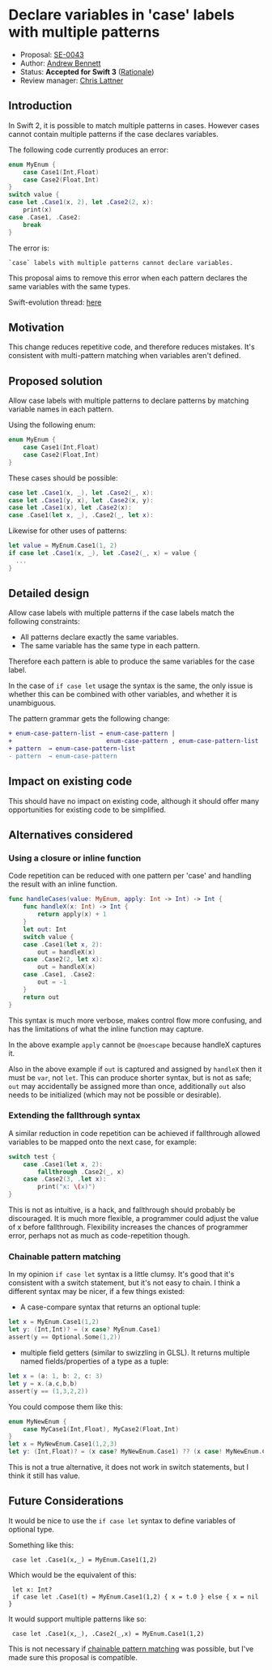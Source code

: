 # Declare variables in 'case' labels with multiple patterns 

* Proposal: [SE-0043](https://github.com/apple/swift-evolution/blob/master/proposals/0043-declare-variables-in-case-labels-with-multiple-patterns.md)
* Author: [Andrew Bennett](https://github.com/therealbnut)
* Status: **Accepted for Swift 3** ([Rationale](https://lists.swift.org/pipermail/swift-evolution/Week-of-Mon-20160321/013250.html))
* Review manager: [Chris Lattner](https://github.com/lattner)

## Introduction

In Swift 2, it is possible to match multiple patterns in cases. However cases cannot contain multiple patterns if the case declares variables.

The following code currently produces an error:

```swift
enum MyEnum {
    case Case1(Int,Float)
    case Case2(Float,Int)
}
switch value {
case let .Case1(x, 2), let .Case2(2, x):
    print(x)
case .Case1, .Case2:
    break
}
```

The error is:

    `case` labels with multiple patterns cannot declare variables. 


This proposal aims to remove this error when each pattern declares the same variables with the same types.

Swift-evolution thread: [here](https://lists.swift.org/pipermail/swift-evolution/Week-of-Mon-20160118/007431.html)

## Motivation

This change reduces repetitive code, and therefore reduces mistakes.
It's consistent with multi-pattern matching when variables aren't defined.

## Proposed solution

Allow case labels with multiple patterns to declare patterns by matching variable names in each pattern.

Using the following enum:

```swift
enum MyEnum {
    case Case1(Int,Float)
    case Case2(Float,Int)
}
```

These cases should be possible:

```swift
case let .Case1(x, _), let .Case2(_, x):
case let .Case1(y, x), let .Case2(x, y):
case let .Case1(x), let .Case2(x):
case .Case1(let x, _), .Case2(_, let x):
```

Likewise for other uses of patterns:

```swift
let value = MyEnum.Case1(1, 2)
if case let .Case1(x, _), let .Case2(_, x) = value {
  ...
}
```

## Detailed design

Allow case labels with multiple patterns if the case labels match the following constraints:

 * All patterns declare exactly the same variables.
 * The same variable has the same type in each pattern.

Therefore each pattern is able to produce the same variables for the case label.

In the case of `if case let` usage the syntax is the same, the only issue is whether this can be combined with other variables, and whether it is unambiguous.

The pattern grammar gets the following change:

```diff
+ enum-case-pattern-list → enum-case-pattern |
+                          enum-case-pattern , enum-case-pattern-list
+ pattern  → enum-case-pattern-list
- pattern  → enum-case-pattern
```

## Impact on existing code

This should have no impact on existing code, although it should offer many opportunities for existing code to be simplified.

## Alternatives considered

### Using a closure or inline function

Code repetition can be reduced with one pattern per 'case' and handling the result with an inline function.

```swift
func handleCases(value: MyEnum, apply: Int -> Int) -> Int {
    func handleX(x: Int) -> Int {
        return apply(x) + 1
    }
    let out: Int
    switch value {
    case .Case1(let x, 2):
        out = handleX(x)
    case .Case2(2, let x):
        out = handleX(x)
    case .Case1, .Case2:
        out = -1
    }
    return out
}
```

This syntax is much more verbose, makes control flow more confusing, and has the limitations of what the inline function may capture.

In the above example `apply` cannot be `@noescape` because handleX captures it.

Also in the above example if `out` is captured and assigned by `handleX` then it must be `var`, not `let`. This can produce shorter syntax, but is not as safe; `out` may accidentally be assigned more than once, additionally `out` also needs to be initialized (which may not be possible or desirable).

### Extending the fallthrough syntax

A similar reduction in code repetition can be achieved if fallthrough allowed variables to be mapped onto the next case, for example:

```swift
switch test {
    case .Case1(let x, 2): 
        fallthrough .Case2(_, x)
    case .Case2(3, .let x):
        print("x: \(x)")
}
```

This is not as intuitive, is a hack, and fallthrough should probably be discouraged. It is much more flexible, a programmer could adjust the value of x before fallthrough. Flexibility increases the chances of programmer error, perhaps not as much as code-repetition though.

### Chainable pattern matching

In my opinion `if case let` syntax is a little clumsy. It's good that it's consistent with a switch statement, but it's not easy to chain. I think a different syntax may be nicer, if a few things existed:

 * A case-compare syntax that returns an optional tuple:

```swift
let x = MyEnum.Case1(1,2)
let y: (Int,Int)? = (x case? MyEnum.Case1)
assert(y == Optional.Some(1,2))
```

 * multiple field getters (similar to swizzling in GLSL). It returns multiple named fields/properties of a type as a tuple:

```swift
let x = (a: 1, b: 2, c: 3)
let y = x.(a,c,b,b)
assert(y == (1,3,2,2))
```

You could compose them like this:

```swift
enum MyNewEnum {
    case MyCase1(Int,Float), MyCase2(Float,Int)
}
let x = MyNewEnum.Case1(1,2,3)
let y: (Int,Float)? = (x case? MyNewEnum.Case1) ?? (x case! MyNewEnum.Case2).(1,0)
```

This is not a true alternative, it does not work in switch statements, but I think it still has value.

## Future Considerations

It would be nice to use the `if case let` syntax to define variables of optional type.

Something like this:

     case let .Case1(x,_) = MyEnum.Case1(1,2)

Which would be the equivalent of this:

     let x: Int?
     if case let .Case1(t) = MyEnum.Case1(1,2) { x = t.0 } else { x = nil }

It would support multiple patterns like so:

     case let .Case1(x,_), .Case2(_,x) = MyEnum.Case1(1,2)

This is not necessary if [chainable pattern matching](#chainable-pattern-matching) was possible, but I've made sure this proposal is compatible.
